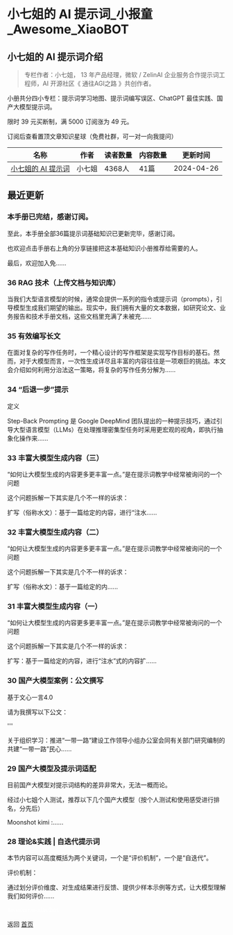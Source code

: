 # 小七姐的 AI 提示词_小报童_Awesome_XiaoBOT

## 小七姐的 AI 提示词介绍
> 专栏作者：小七姐， 13 年产品经理，微软 / ZelinAI 企业服务合作提示词工程师，AI 开源社区《 通往AGI之路 》共创作者。    
    
小册共分四小专栏：提示词学习地图、提示词编写误区、ChatGPT 最佳实践、国产大模型提示词。    
    
限时 39 元买断制，满 5000 订阅涨为 49 元。    
    
订阅后查看置顶文章知识星球（免费社群，可一对一向我提问）  
  


|名称|作者|读者数量|内容数量|更新时间|
|---|---|---|---|---|
|[小七姐的 AI 提示词](https://xiaobot.net/p/77prompt?refer=0b133df9-27dc-423b-8101-639049001c13)|小七姐|4368人|41篇|2024-04-26|

## 最近更新
### 本手册已完结，感谢订阅。

至此，本手册全部36篇提示词基础知识已更新完毕，感谢订阅。

也欢迎点击手册右上角的分享链接把这本基础知识小册推荐给需要的人。

最后，欢迎加入免......

### 36 RAG 技术（上传文档与知识库）

当我们大型语言模型的时候，通常会提供一系列的指令或提示词（prompts），引导模型生成我们期望的输出。现实中，我们拥有大量的文本数据，如研究论文、业务报告和技术手册文档，这些文档里充满了未被充......

### 35 有效编写长文

在面对复杂的写作任务时，一个精心设计的写作框架是实现写作目标的基石。然而，对于大模型而言，一次性生成详尽且丰富的内容往往是一项艰巨的挑战。本文会介绍如何利用分治法这一策略，将复杂的写作任务分解为......

### 34 “后退一步”提示

定义

Step-Back Prompting 是 Google DeepMind
团队提出的一种提示技巧，通过引导大型语言模型（LLMs）在处理推理密集型任务时采用更宏观的视角，即执行抽象化操作来......

### 33 丰富大模型生成内容（三）

“如何让大模型生成的内容更多更丰富一点。”是在提示词教学中经常被询问的一个问题

这个问题拆解一下其实是几个不一样的诉求：

扩写（俗称水文）：基于一篇给定的内容，进行“注水......

### 32 丰富大模型生成内容（二）

“如何让大模型生成的内容更多更丰富一点。”是在提示词教学中经常被询问的一个问题

这个问题拆解一下其实是几个不一样的诉求：

扩写（俗称水文）：基于一篇给定的内......

### 31 丰富大模型生成内容（一）

“如何让大模型生成的内容更多更丰富一点。”是在提示词教学中经常被询问的一个问题

这个问题拆解一下其实是几个不一样的诉求：

扩写：基于一篇给定的内容，进行“注水”式的内容扩......

### 30 国产大模型案例：公文撰写

基于文心一言4.0

请为我撰写以下公文：

'''

关于组织学习：推进“一带一路”建设工作领导小组办公室会同有关部门研究编制的共建“一带一路”民心......

### 29 国产大模型及提示词适配

目前国产大模型对提示词结构的差异非常大，无法一概而论。

经过小七姐个人测试，推荐以下几个国产大模型（按个人测试和使用感受进行排名，分先后）

Moonshot kimi :......

### 28 理论&实践 | 自迭代提示词

本节内容可以高度概括为两个关键词，一个是“评价机制”，一个是“自迭代”。

评价机制：

通过划分评价维度、对生成结果进行反馈、提供少样本示例等方式，让大模型理解我们如何评价......


<a href="https://github.com/Reno9527/awesome-xiaobot" style="color: white; text-decoration: none;">awesome-xiaobot</a>

返回 [首页](../README.md)
